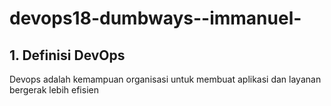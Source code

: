# devops18-dumbways--immanuel-
## 1. Definisi DevOps

Devops adalah kemampuan organisasi untuk membuat aplikasi dan layanan bergerak lebih efisien
